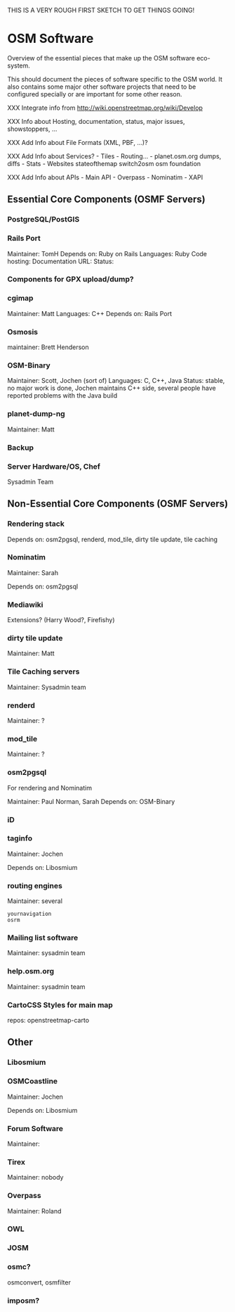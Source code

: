 
THIS IS A VERY ROUGH FIRST SKETCH TO GET THINGS GOING!

# OSM Software

Overview of the essential pieces that make up the OSM software eco-system.

This should document the pieces of software specific to the OSM world. It also
contains some major other software projects that need to be configured
specially or are important for some other reason.

XXX Integrate info from http://wiki.openstreetmap.org/wiki/Develop

XXX Info about Hosting, documentation, status, major issues, showstoppers, ...

XXX Add Info about File Formats (XML, PBF, ...)?

XXX Add Info about Services?
    - Tiles
    - Routing...
    - planet.osm.org
        dumps, diffs
    - Stats
    - Websites
        stateofthemap
        switch2osm
        osm foundation

XXX Add Info about APIs
    - Main API
    - Overpass
    - Nominatim
    - XAPI

## Essential Core Components (OSMF Servers)

### PostgreSQL/PostGIS


### Rails Port

Maintainer: TomH
Depends on: Ruby on Rails
Languages: Ruby
Code hosting:
Documentation URL:
Status:

### Components for GPX upload/dump?

### cgimap

Maintainer: Matt
Languages: C++
Depends on: Rails Port

### Osmosis

maintainer: Brett Henderson

### OSM-Binary

Maintainer: Scott, Jochen (sort of)
Languages: C, C++, Java
Status: stable, no major work is done, Jochen maintains C++ side, several people
    have reported problems with the Java build

### planet-dump-ng

Maintainer: Matt

### Backup

### Server Hardware/OS, Chef

Sysadmin Team

## Non-Essential Core Components (OSMF Servers)

### Rendering stack

Depends on: osm2pgsql, renderd, mod_tile, dirty tile update, tile caching

### Nominatim

Maintainer: Sarah

Depends on: osm2pgsql

### Mediawiki

Extensions? (Harry Wood?, Firefishy)

### dirty tile update

Maintainer: Matt

### Tile Caching servers

Maintainer: Sysadmin team

### renderd

Maintainer: ?

### mod_tile

Maintainer: ?

### osm2pgsql

For rendering and Nominatim

Maintainer: Paul Norman, Sarah
Depends on: OSM-Binary

### iD

### taginfo

Maintainer: Jochen

Depends on: Libosmium


### routing engines

Maintainer: several

    yournavigation
    osrm


### Mailing list software

Maintainer: sysadmin team

### help.osm.org

Maintainer: sysadmin team

### CartoCSS Styles for main map

repos: openstreetmap-carto

## Other

### Libosmium

### OSMCoastline

Maintainer: Jochen

Depends on: Libosmium


### Forum Software

Maintainer:

### Tirex

Maintainer: nobody

### Overpass

Maintainer: Roland

### OWL

### JOSM


### osmc?

osmconvert, osmfilter

### imposm?
